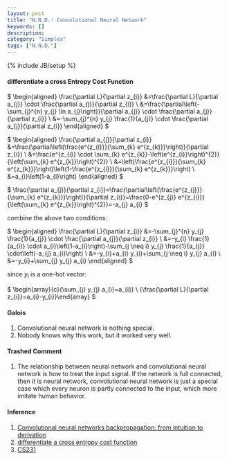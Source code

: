 ```yaml
---
layout: post
title: "N.N.D.: Convolutional Neural Network"
keywords: [] 
description: 
category: "Simplex"
tags: ["N.N.D."]
---
```

{% include JB/setup %}

#### differentiate a cross Entropy Cost Function

$
\begin{aligned} \frac{\partial L}{\partial z_{i}} &=\frac{\partial L}{\partial a_{j}} \cdot \frac{\partial a_{j}}{\partial z_{i}} \\ &=\frac{\partial\left(-\sum_{j}^{n} y_{j} \ln a_{j}\right)}{\partial a_{j}} \cdot \frac{\partial a_{j}}{\partial z_{i}} \\ &=-\sum_{j}^{n} y_{j} \frac{1}{a_{j}} \cdot \frac{\partial a_{j}}{\partial z_{i}} \end{aligned}
$


$
\begin{aligned} \frac{\partial a_{j}}{\partial z_{i}} &=\frac{\partial\left(\frac{e^{z_{i}}}{\sum_{k} e^{z_{k}}}\right)}{\partial z_{i}} \\ &=\frac{e^{z_{i}} \cdot \sum_{k} e^{z_{k}}-\left(e^{z_{i}}\right)^{2}}{\left(\sum_{k} e^{z_{k}}\right)^{2}} \\ &=\left(\frac{e^{z_{i}}}{\sum_{k} e^{z_{k}}}\right)\left(1-\frac{e^{z_{i}}}{\sum_{k} e^{z_{k}}}\right) \\ &=a_{i}\left(1-a_{i}\right) \end{aligned}
$


$
\frac{\partial a_{j}}{\partial z_{i}}=\frac{\partial\left(\frac{e^{z_{j}}}{\sum_{k} e^{z_{k}}}\right)}{\partial z_{i}}=\frac{0-e^{z_{j}} e^{z_{i}}}{\left(\sum_{k} e^{z_{k}}\right)^{2}}=-a_{j} a_{i}
$

combine the above two conditions:

$
\begin{aligned} \frac{\partial L}{\partial z_{i}} &=-\sum_{j}^{n} y_{j} \frac{1}{a_{j}} \cdot \frac{\partial a_{j}}{\partial z_{i}} \\ &=-y_{i} \frac{1}{a_{i}} \cdot a_{i}\left(1-a_{i}\right)-\sum_{j \neq i} y_{j} \frac{1}{a_{j}} \cdot\left(-a_{j} a_{i}\right) \\ &=-y_{i}+a_{i} y_{i}+\sum_{j \neq i} y_{j} a_{i} \\ &=-y_{i}+\sum_{j} y_{j} a_{i} \end{aligned}
$


since $y_{i}$ is a one-hot vector:

$
\begin{array}{c}{\sum_{j} y_{j} a_{i}=a_{i}} \\ {\frac{\partial L}{\partial z_{i}}=a_{i}-y_{i}}\end{array}
$


#### Galois
1. Convolutional neural network is nothing special.
2. Nobody knows why this work, but it worked very well.


#### Trashed Comment
1. The relationship between neural network and convolutional neural network is how
   to treat the input signal. If the network is full connected, then it is
   neural network, convolutional neural network is just  a special case which
   every neuron is partly connected to the input, which more imitate human
   behavior.

   



#### Inference
1. [Convolutional neural networks backpropagation: from intuition to derivation](https://grzegorzgwardys.wordpress.com/2016/04/22/8/)
2. [differentiate a cross entropy cost function](https://wu-2018.github.io/2018/11/02/differentiate-a-cross-entropy-cost-function.html)
3. [CS231](https://cs231n.github.io)

